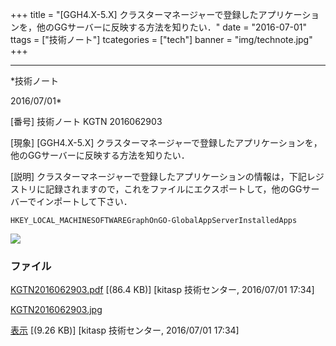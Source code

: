 ﻿+++
title = "[GGH4.X-5.X] クラスターマネージャーで登録したアプリケーションを，他のGGサーバーに反映する方法を知りたい．"
date = "2016-07-01"
ttags = ["技術ノート"]
tcategories = ["tech"]
banner = "img/technote.jpg"
+++

-----------------------------------------------------------------------------------------------------------------------------

*技術ノート

2016/07/01*


[番号]
技術ノート KGTN 2016062903

[現象]
[GGH4.X-5.X]
クラスターマネージャーで登録したアプリケーションを，他のGGサーバーに反映する方法を知りたい．

[説明]
クラスターマネージャーで登録したアプリケーションの情報は，下記レジストリに記録されますので，これをファイルにエクスポートして，他のGGサーバーでインポートして下さい．

    HKEY_LOCAL_MACHINESOFTWAREGraphOnGO-GlobalAppServerInstalledApps

![](http://techreport.kitasp.net/attachments/download/2768/KGTN2016062903.jpg)


### ファイル

 
 


[KGTN2016062903.pdf](http://techreport.kitasp.net/attachments/download/2767/KGTN2016062903.pdf)
 [(86.4 KB)] [kitasp 技術センター, 2016/07/01
17:34]

[KGTN2016062903.jpg](http://techreport.kitasp.net/attachments/download/2768/KGTN2016062903.jpg)

[表示](http://techreport.kitasp.net/attachments/2768/KGTN2016062903.jpg "表示")
 [(9.26 KB)] [kitasp 技術センター, 2016/07/01
17:34]


 


 

